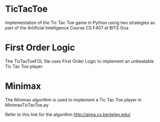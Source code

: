 # TicTacToe
Implementation of the Tic Tac Toe game in Python using two strategies as part of the Artificial Intelligence Course CS F407 at BITS Goa

# First Order Logic
The TicTacToeFOL file uses First Order Logic to implement an unbeatable Tic Tac Toe player.

# Minimax
The Minimax algorithm is used to implement a Tic Tac Toe player in MinimaxTicTacToe.py

Refer to this link for the algorithm http://aima.cs.berkeley.edu/


